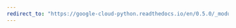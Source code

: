 ```yaml
---
redirect_to: "https://google-cloud-python.readthedocs.io/en/0.5.0/_modules/gcloud/datastore/transaction.html"
---
```

